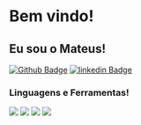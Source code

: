 # Bem vindo!

## Eu sou o Mateus!

[![Github Badge](https://img.shields.io/badge/-Github-000?style=flat-square&logo=Github&logoColor=white&link=LINK_GIT)](https://github.com/mthenrique)
[![linkedin Badge](https://img.shields.io/badge/-LinkedIn-blue?style=flat-square&logo=Linkedin&logoColor=white&link=https://www.linkedin.com/in/mthenrique/)](https://www.linkedin.com/in/mthenrique/)

### Linguagens e Ferramentas!
<code><img src="https://img.shields.io/badge/HTML5-E34F26?style=for-the-badge&logo=html5&logoColor=white" /></code>
<code><img src="https://img.shields.io/badge/CSS3-1572B6?style=for-the-badge&logo=css3&logoColor=white" /></code>
<img src="https://img.shields.io/badge/JavaScript-323330?style=for-the-badge&logo=javascript&logoColor=F7DF1E" />
<img src="https://img.shields.io/badge/Node.js-339933?style=for-the-badge&logo=nodedotjs&logoColor=white" />


<!--
**mthenrique/mthenrique** is a ✨ _special_ ✨ repository because its `README.md` (this file) appears on your GitHub profile.

Here are some ideas to get you started:

- 🔭 I’m currently working on ...
- 🌱 I’m currently learning ...
- 👯 I’m looking to collaborate on ...
- 🤔 I’m looking for help with ...
- 💬 Ask me about ...
- 📫 How to reach me: ...
- 😄 Pronouns: ...
- ⚡ Fun fact: ...
-->
